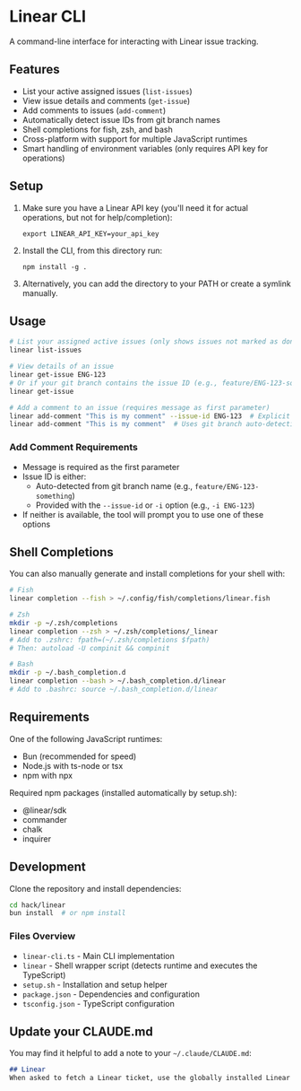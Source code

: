# Linear CLI

A command-line interface for interacting with Linear issue tracking.

## Features

- List your active assigned issues (`list-issues`) 
- View issue details and comments (`get-issue`)
- Add comments to issues (`add-comment`)
- Automatically detect issue IDs from git branch names
- Shell completions for fish, zsh, and bash
- Cross-platform with support for multiple JavaScript runtimes
- Smart handling of environment variables (only requires API key for operations)

## Setup

1. Make sure you have a Linear API key (you'll need it for actual operations, but not for help/completion):
   ```
   export LINEAR_API_KEY=your_api_key
   ```

2. Install the CLI, from this directory run:
   ```
   npm install -g .
   ```

3. Alternatively, you can add the directory to your PATH or create a symlink manually.

## Usage

```bash
# List your assigned active issues (only shows issues not marked as done/canceled)
linear list-issues

# View details of an issue
linear get-issue ENG-123
# Or if your git branch contains the issue ID (e.g., feature/ENG-123-something)
linear get-issue

# Add a comment to an issue (requires message as first parameter)
linear add-comment "This is my comment" --issue-id ENG-123  # Explicit ID
linear add-comment "This is my comment"  # Uses git branch auto-detection
```

### Add Comment Requirements

- Message is required as the first parameter
- Issue ID is either:
  - Auto-detected from git branch name (e.g., `feature/ENG-123-something`)
  - Provided with the `--issue-id` or `-i` option (e.g., `-i ENG-123`) 
- If neither is available, the tool will prompt you to use one of these options

## Shell Completions

You can also manually generate and install completions for your shell with:

```bash
# Fish
linear completion --fish > ~/.config/fish/completions/linear.fish

# Zsh
mkdir -p ~/.zsh/completions
linear completion --zsh > ~/.zsh/completions/_linear
# Add to .zshrc: fpath=(~/.zsh/completions $fpath)
# Then: autoload -U compinit && compinit

# Bash
mkdir -p ~/.bash_completion.d
linear completion --bash > ~/.bash_completion.d/linear
# Add to .bashrc: source ~/.bash_completion.d/linear
```

## Requirements

One of the following JavaScript runtimes:
- Bun (recommended for speed)
- Node.js with ts-node or tsx
- npm with npx

Required npm packages (installed automatically by setup.sh):
- @linear/sdk
- commander
- chalk
- inquirer

## Development

Clone the repository and install dependencies:

```bash
cd hack/linear
bun install  # or npm install
```

### Files Overview

- `linear-cli.ts` - Main CLI implementation
- `linear` - Shell wrapper script (detects runtime and executes the TypeScript)
- `setup.sh` - Installation and setup helper
- `package.json` - Dependencies and configuration
- `tsconfig.json` - TypeScript configuration

## Update your CLAUDE.md

You may find it helpful to add a note to your `~/.claude/CLAUDE.md`:

```md
## Linear
When asked to fetch a Linear ticket, use the globally installed Linear CLI: `linear get-issue ENG-XXXX > thoughts/shared/tickets/eng-XXXX.md`
```

